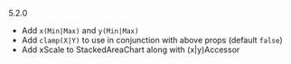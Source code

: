 5.2.0

* Add `x(Min|Max)` and `y(Min|Max)`
* Add `clamp(X|Y)` to use in conjunction with above props (default `false`)
* Add xScale to StackedAreaChart along with (x|y)Accessor
